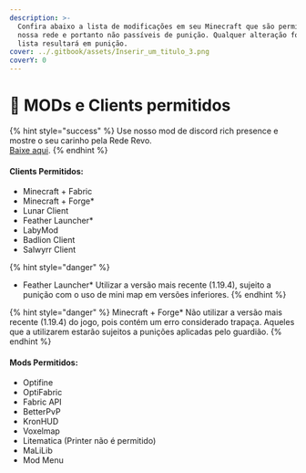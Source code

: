 ```yaml
---
description: >-
  Confira abaixo a lista de modificações em seu Minecraft que são permitidas em
  nossa rede e portanto não passíveis de punição. Qualquer alteração fora da
  lista resultará em punição.
cover: ../.gitbook/assets/Inserir_um_titulo_3.png
coverY: 0
---
```


# 🚧 MODs e Clients permitidos

{% hint style="success" %}
Use nosso mod de discord rich presence e mostre o seu carinho pela Rede Revo.\
[Baixe aqui](https://www.curseforge.com/minecraft/mc-mods/rede-revo-discord-rich-presence/files).
{% endhint %}

#### Clients Permitidos:

* Minecraft + Fabric
* Minecraft + Forge\*
* Lunar Client
* Feather Launcher\*
* LabyMod
* Badlion Client
* Salwyrr Client

{% hint style="danger" %}
* Feather Launcher\* Utilizar a versão mais recente (1.19.4), sujeito a punição com o uso de mini map em versões inferiores.
{% endhint %}

{% hint style="danger" %}
Minecraft + Forge\* Não utilizar a versão mais recente (1.19.4) do jogo, pois contém um erro considerado trapaça. Aqueles que a utilizarem estarão sujeitos a punições aplicadas pelo guardião.
{% endhint %}

#### Mods Permitidos:

* Optifine
* OptiFabric
* Fabric API
* BetterPvP
* KronHUD
* Voxelmap
* Litematica (Printer não é permitido)
* MaLiLib
* Mod Menu
